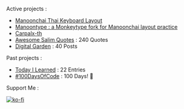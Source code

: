 Active projects :

- [Manoonchai Thai Keyboard Layout](https://github.com/manoonchai/manoonchai) 
- [Manoontype : a Monkeytype fork for Manoonchai layout practice](https://github.com/manoonchai/manoontype) 
- [Carpalx-th](https://github.com/manoonchai/carpalx-th) 
- [Awesome Salim Quotes](https://narze.github.io/awesome-salim-quotes) : 240 Quotes
- [Digital Garden](https://monosor.com) : 40 Posts

Past projects :

- [Today I Learned](https://github.com/narze/til) : 22 Entries
- [#100DaysOfCode](https://github.com/narze/100daysofcode) : 100 Days! 🎉


Support Me :

[![ko-fi](https://ko-fi.com/img/githubbutton_sm.svg)](https://ko-fi.com/J3J04WA0F)
